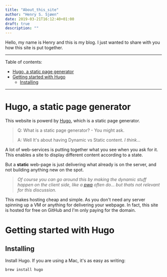 ```yaml
---
title: "About_this_site"
author: "Henry S. Sjøen"
date: 2019-03-21T16:12:40+01:00
draft: true
description: ""
---
```


Hello, my name is Henry and this is my blog.
I just wanted to share with you how this site is put together.

---
Table of contents:

- [Hugo, a static page generator](#hugo-a-static-page-generator)
- [Getting started with Hugo](#getting-started-with-hugo)
  - [Installing](#installing)

---
# Hugo, a static page generator
This website is powerd by [Hugo](http://gohugo.io/), which is a static page generator.

> Q: What is a static page generator? - You might ask. 
> 
> A: Well It's about having Dynamic vs Static content. *I think...*

A lot of web-services is putting together what you see when you ask for it. This enables a site to display different content according to a state.

But a **static** web-page is just delivering what already is on the server, and not building anything new on the spot. 

> *Of course you can go around this by making the dynamic stuff happen on the client side, like a [pwa](https://developers.google.com/web/progressive-web-apps/) often do... but thats not relevant for this discussion.*

This makes hosting cheap and simple. As you don't need any server spinning up a VM or anything for delivering your webpage. In fact, this site is hosted for free on GitHub and I'm only paying for the domain.

# Getting started with Hugo
## Installing
Install Hugo. If you are using a Mac, it's as easy as writing:
```bash
brew install hugo
```